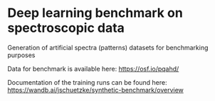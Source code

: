 # Deep learning benchmark on spectroscopic data
Generation of artificial spectra (patterns) datasets for benchmarking purposes

Data for benchmark is available here: 
https://osf.io/pqahd/

Documentation of the training runs can be found here:
https://wandb.ai/jschuetzke/synthetic-benchmark/overview
